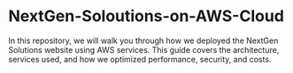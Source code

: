 # NextGen-Soloutions-on-AWS-Cloud
In this repository, we will walk you through how we deployed the NextGen Solutions website using AWS services. This guide covers the architecture, services used, and how we optimized performance, security, and costs.

